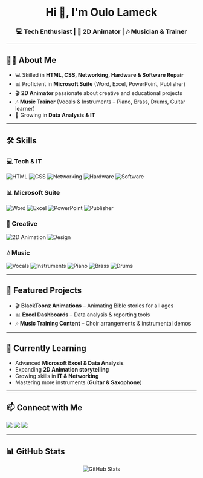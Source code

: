 <!-- Profile Header -->
<h1 align="center">Hi 👋, I'm Oulo Lameck</h1>
<h3 align="center">💻 Tech Enthusiast | 🎨 2D Animator | 🎶 Musician & Trainer</h3>

---

## 🙋‍♂️ About Me
- 💻 Skilled in **HTML, CSS, Networking, Hardware & Software Repair**  
- 📊 Proficient in **Microsoft Suite** (Word, Excel, PowerPoint, Publisher)  
- 🎬 **2D Animator** passionate about creative and educational projects  
- 🎶 **Music Trainer** (Vocals & Instruments – Piano, Brass, Drums, Guitar learner)  
- 🚀 Growing in **Data Analysis & IT**  

---

## 🛠️ Skills

### 💻 Tech & IT
![HTML](https://img.shields.io/badge/HTML-orange?logo=html5&logoColor=white)
![CSS](https://img.shields.io/badge/CSS-blue?logo=css3&logoColor=white)
![Networking](https://img.shields.io/badge/Networking-green?logo=cisco&logoColor=white)
![Hardware](https://img.shields.io/badge/PC%20Hardware-red?logo=windows&logoColor=white)
![Software](https://img.shields.io/badge/Software%20Repair-purple?logo=linux&logoColor=white)

### 📊 Microsoft Suite
![Word](https://img.shields.io/badge/Word-2B579A?logo=microsoftword&logoColor=white)
![Excel](https://img.shields.io/badge/Excel-217346?logo=microsoftexcel&logoColor=white)
![PowerPoint](https://img.shields.io/badge/PowerPoint-B7472A?logo=microsoftpowerpoint&logoColor=white)
![Publisher](https://img.shields.io/badge/Publisher-008272?logo=microsoft&logoColor=white)

### 🎨 Creative
![2D Animation](https://img.shields.io/badge/2D%20Animation-orange?logo=adobeaftereffects&logoColor=white)
![Design](https://img.shields.io/badge/Graphic%20Design-blueviolet?logo=adobecreativecloud&logoColor=white)

### 🎶 Music
![Vocals](https://img.shields.io/badge/Vocals-ff69b4?logo=music&logoColor=white)
![Instruments](https://img.shields.io/badge/Instruments-1DB954?logo=spotify&logoColor=white)
![Piano](https://img.shields.io/badge/Piano-lightblue?logo=piano&logoColor=white)
![Brass](https://img.shields.io/badge/Brass-goldenrod?logo=music&logoColor=white)
![Drums](https://img.shields.io/badge/Drums-brown?logo=music&logoColor=white)

---

## 📌 Featured Projects
- 🎬 **BlackToonz Animations** – Animating Bible stories for all ages  
- 📊 **Excel Dashboards** – Data analysis & reporting tools  
- 🎶 **Music Training Content** – Choir arrangements & instrumental demos  

---

## 🌱 Currently Learning
- Advanced **Microsoft Excel & Data Analysis**  
- Expanding **2D Animation storytelling**  
- Growing skills in **IT & Networking**  
- Mastering more instruments (**Guitar & Saxophone**)  

---

## 📫 Connect with Me
<p>
  <a href="https://github.com/yourusername"><img src="https://img.shields.io/badge/GitHub-000?logo=github&logoColor=white" /></a>
  <a href="mailto:your.email@example.com"><img src="https://img.shields.io/badge/Email-D14836?logo=gmail&logoColor=white" /></a>
  <a href="https://linkedin.com/in/yourlinkedin"><img src="https://img.shields.io/badge/LinkedIn-0077B5?logo=linkedin&logoColor=white" /></a>
</p>

---

## 📊 GitHub Stats
<p align="center">
  <img src="https://github-readme-stats.vercel.app/api?username=yourusername&show_icons=true&theme=default" alt="GitHub Stats" />
 </p>
